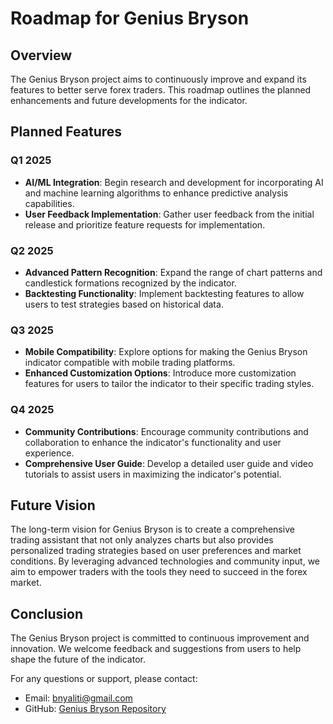 # Roadmap for Genius Bryson

## Overview
The Genius Bryson project aims to continuously improve and expand its features to better serve forex traders. This roadmap outlines the planned enhancements and future developments for the indicator.

## Planned Features

### Q1 2025
- **AI/ML Integration**: Begin research and development for incorporating AI and machine learning algorithms to enhance predictive analysis capabilities.
- **User Feedback Implementation**: Gather user feedback from the initial release and prioritize feature requests for implementation.

### Q2 2025
- **Advanced Pattern Recognition**: Expand the range of chart patterns and candlestick formations recognized by the indicator.
- **Backtesting Functionality**: Implement backtesting features to allow users to test strategies based on historical data.

### Q3 2025
- **Mobile Compatibility**: Explore options for making the Genius Bryson indicator compatible with mobile trading platforms.
- **Enhanced Customization Options**: Introduce more customization features for users to tailor the indicator to their specific trading styles.

### Q4 2025
- **Community Contributions**: Encourage community contributions and collaboration to enhance the indicator's functionality and user experience.
- **Comprehensive User Guide**: Develop a detailed user guide and video tutorials to assist users in maximizing the indicator's potential.

## Future Vision
The long-term vision for Genius Bryson is to create a comprehensive trading assistant that not only analyzes charts but also provides personalized trading strategies based on user preferences and market conditions. By leveraging advanced technologies and community input, we aim to empower traders with the tools they need to succeed in the forex market.

## Conclusion
The Genius Bryson project is committed to continuous improvement and innovation. We welcome feedback and suggestions from users to help shape the future of the indicator.

For any questions or support, please contact:
- Email: bnyaliti@gmail.com
- GitHub: [Genius Bryson Repository](https://github.com/nyaliti/Genius_Bryson)
